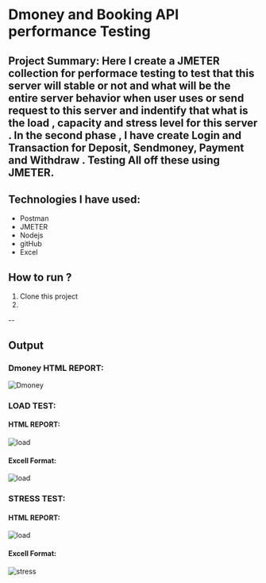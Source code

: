 # Dmoney and Booking API performance Testing 

## Project Summary: Here I create a JMETER collection for performace testing to test that this server will stable or not and what will be the entire server behavior when user uses or send request to this server and indentify that what is the load , capacity and stress level for this server . In the second phase , I have create Login  and Transaction for Deposit, Sendmoney, Payment and Withdraw . Testing All off these using JMETER.

## Technologies I have used:
- Postman
- JMETER
- Nodejs
- gitHub
- Excel
## How to run ?
1. Clone this project
2. 

--
## Output

### Dmoney HTML REPORT:
![Dmoney](https://github.com/user-attachments/assets/3c8a227d-54be-4008-9132-9ece16ee7483)


### LOAD TEST:

#### HTML REPORT:
![load](https://github.com/user-attachments/assets/cb94598b-19f3-42c9-a16e-fe7233b878ee)
#### Excell Format:
![load](https://github.com/user-attachments/assets/822919ed-512c-41d6-a8b5-ed7a3362bea7)


### STRESS TEST:

#### HTML REPORT:
 ![load](https://github.com/user-attachments/assets/6a85e5da-48d3-4309-9895-3873c240e17d)
#### Excell Format:
![stress](https://github.com/user-attachments/assets/9f64a6db-d2d3-4234-8091-820b935b7fb8)




